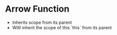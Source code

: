 # Arrow Function
<ul>
  <li>Inherits scope from its parent</li>
  <li>Willl inherit the scope of this `this` from its parent</li>
</ul>